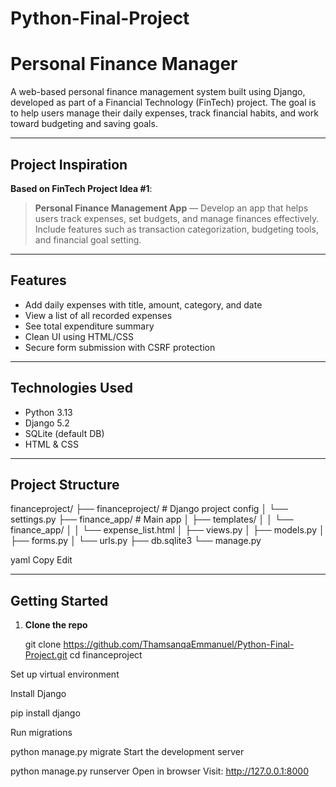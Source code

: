 # Python-Final-Project
# Personal Finance Manager

A web-based personal finance management system built using Django, developed as part of a Financial Technology (FinTech) project. The goal is to help users manage their daily expenses, track financial habits, and work toward budgeting and saving goals.

---

## Project Inspiration

**Based on FinTech Project Idea #1**:

> **Personal Finance Management App** — Develop an app that helps users track expenses, set budgets, and manage finances effectively. Include features such as transaction categorization, budgeting tools, and financial goal setting.

---

##  Features

- Add daily expenses with title, amount, category, and date
- View a list of all recorded expenses
- See total expenditure summary
- Clean UI using HTML/CSS
- Secure form submission with CSRF protection

---

##  Technologies Used

- Python 3.13
- Django 5.2
- SQLite (default DB)
- HTML & CSS

---

##  Project Structure

financeproject/
├── financeproject/ # Django project config
│ └── settings.py
├── finance_app/ # Main app
│ ├── templates/
│ │ └── finance_app/
│ │ └── expense_list.html
│ ├── views.py
│ ├── models.py
│ ├── forms.py
│ └── urls.py
├── db.sqlite3
└── manage.py

yaml
Copy
Edit

---

##  Getting Started

1. **Clone the repo**

   git clone https://github.com/ThamsanqaEmmanuel/Python-Final-Project.git
   cd financeproject

Set up virtual environment



Install Django

pip install django

Run migrations

python manage.py migrate
Start the development server


python manage.py runserver
Open in browser
Visit: http://127.0.0.1:8000